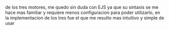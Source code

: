 de los tres motores, me quedo sin duda con EJS ya que su sintaxis se me hace mas familiar y requiere menos configuracion para poder utilizarlo, en la implementacion de los tres fue el que me resulto mas intuitivo y  simple de usar
